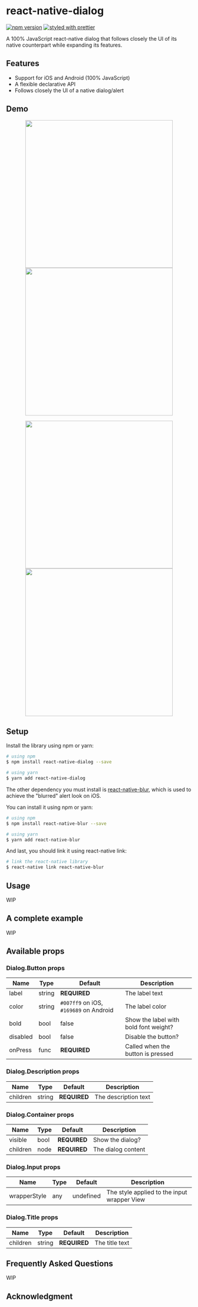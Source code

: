 # react-native-dialog

[![npm version](https://badge.fury.io/js/react-native-modal.svg)](https://badge.fury.io/js/react-native-dialog)
[![styled with prettier](https://img.shields.io/badge/styled_with-prettier-ff69b4.svg)](https://github.com/prettier/prettier)

A 100% JavaScript react-native dialog that follows closely the UI of its native counterpart while expanding its features.

## Features

* Support for iOS and Android (100% JavaScript)
* A flexible declarative API
* Follows closely the UI of a native dialog/alert

## Demo

<p align="center">
<img src="https://raw.githubusercontent.com/mmazzarolo/react-native-dialog/master/.github/react-native-dialog-android-alert.png" height="400" />
<img src="https://raw.githubusercontent.com/mmazzarolo/react-native-dialog/master/.github/react-native-dialog-ios-alert.png" height="400" />
</p>

<p align="center">
<img src="https://raw.githubusercontent.com/mmazzarolo/react-native-dialog/master/.github/react-native-dialog-android-input.png" height="400" />
<img src="https://raw.githubusercontent.com/mmazzarolo/react-native-dialog/master/.github/react-native-dialog-ios-input.png" height="400" />
</p>

## Setup

Install the library using npm or yarn:

```bash
# using npm
$ npm install react-native-dialog --save

# using yarn
$ yarn add react-native-dialog
```

The other dependency you must install is [react-native-blur](react-native-blur), which is used to achieve the "blurred" alert look on iOS.

You can install it using npm or yarn:

```bash
# using npm
$ npm install react-native-blur --save

# using yarn
$ yarn add react-native-blur
```

And last, you should link it using react-native link:

```bash
# link the react-native library
$ react-native link react-native-blur
```

## Usage

WIP

## A complete example

WIP

## Available props

### Dialog.Button props

| Name     | Type   | Default                                | Description                           |
| -------- | ------ | -------------------------------------- | ------------------------------------- |
| label    | string | **REQUIRED**                           | The label text                        |
| color    | string | `#007ff9` on iOS, `#169689` on Android | The label color                       |
| bold     | bool   | false                                  | Show the label with bold font weight? |
| disabled | bool   | false                                  | Disable the button?                   |
| onPress  | func   | **REQUIRED**                           | Called when the button is pressed     |

### Dialog.Description props

| Name     | Type   | Default      | Description          |
| -------- | ------ | ------------ | -------------------- |
| children | string | **REQUIRED** | The description text |

### Dialog.Container props

| Name     | Type | Default      | Description        |
| -------- | ---- | ------------ | ------------------ |
| visible  | bool | **REQUIRED** | Show the dialog?   |
| children | node | **REQUIRED** | The dialog content |

### Dialog.Input props

| Name         | Type | Default   | Description                                 |
| ------------ | ---- | --------- | ------------------------------------------- |
| wrapperStyle | any  | undefined | The style applied to the input wrapper View |

### Dialog.Title props

| Name     | Type   | Default      | Description    |
| -------- | ------ | ------------ | -------------- |
| children | string | **REQUIRED** | The title text |

## Frequently Asked Questions

WIP

## Acknowledgment
